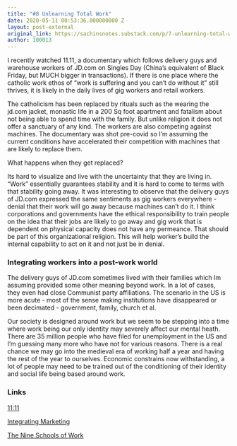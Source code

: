 ```yaml
---
title: "#8 Unlearning Total Work"
date: 2020-05-11 00:53:36.000000000 Z
layout: post-external
original_link: https://sachinsnotes.substack.com/p/7-unlearning-total-work
author: 100013
---
```


I recently watched 11.11, a documentary which follows delivery guys and warehouse workers of JD.com on Singles Day (China’s equivalent of Black Friday, but MUCH bigger in transactions). If there is one place where the catholic work ethos of “work is suffering and you can’t do without it” still thrives, it is likely in the daily lives of gig workers and retail workers.

The catholicism has been replaced by rituals such as the wearing the jd.com jacket, monastic life in a 200 Sq foot apartment and fatalism about not being able to spend time with the family. But unlike religion it does not offer a sanctuary of any kind. The workers are also competing against machines. The documentary was shot pre-covid so I’m assuming the current conditions have accelerated their competition with machines that are likely to replace them.

What happens when they get replaced?

Its hard to visualize and live with the uncertainty that they are living in. “Work” essentially guarantees stability and it is hard to come to terms with that stability going away. It was interesting to observe that the delivery guys of JD.com expressed the same sentiments as gig workers everywhere - denial that their work will go away because machines can’t do it. I think corporations and governments have the ethical responsibility to train people on the idea that their jobs are likely to go away and gig work that is dependent on physical capacity does not have any permeance. That should be part of this organizational religion. This will help worker’s build the internal capability to act on it and not just be in denial.

### Integrating workers into a post-work world

The delivery guys of JD.com sometimes lived with their families which Im assuming provided some other meaning beyond work. In a lot of cases, they even had close Communist party affiliations. The scenario in the US is more acute - most of the sense making institutions have disappeared or been decimated - government, family, church et al.

Our society is designed around work but we seem to be stepping into a time where work being our only identity may severely affect our mental heath. There are 35 million people who have filed for unemployment in the US and I’m guessing many more who have not for various reasons. There is a real chance we may go into the medieval era of working half a year and having the rest of the year to ourselves. Economic constrains now withstanding, a lot of people may need to be trained out of the conditioning of their identity and social life being based around work.

### Links 

[11:11](https://fourthree.boilerroom.tv/session/cao-fei-1111)

[Integrating Marketing](https://www.ribbonfarm.com/2010/10/20/coloring-the-whole-egg-fixing-integrated-marketing/)

[The Nine Schools of Work](https://think-boundless.com/schools-of-work/)


